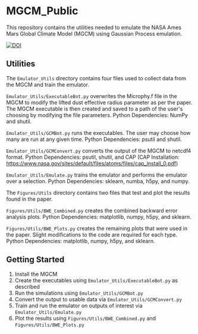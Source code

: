 # MGCM_Public

This repository contains the utilities needed to emulate the NASA Ames Mars Global Climate Model (MGCM) using Gaussian Process emulation.

[![DOI](https://zenodo.org/badge/562292845.svg)](https://zenodo.org/badge/latestdoi/562292845)

## Utilities

The `Emulator_Utils` directory contains four files used to collect data from the MGCM and train the emulator.

`Emulator_Utils/ExecutableBot.py` overwrites the Microphy.f file in the MGCM to modify the lifted dust effective radius parameter as per the paper. The MGCM executable is then created and saved to a path of the user's choosing by modifying the file parameters. Python Dependencies: NumPy and shutil.

`Emulator_Utils/GCMBot.py` runs the executables. The user may choose how many are run at any given time. Python Dependencies: psutil and shutil.

`Emulator_Utils/GCMConvert.py` converts the output of the MGCM to netcdf4 format. Python Dependencies: psutil, shutil, and CAP (CAP Installation: https://www.nasa.gov/sites/default/files/atoms/files/cap_install_0.pdf)

`Emulator_Utils/Emulate.py` trains the emulator and performs the emulator over a selection. Python Dependencies: sklearn, numba, h5py, and numpy.

The `Figures/Utils` directory contains two files that test and plot the results found in the paper.

`Figures/Utils/BWE_Combined.py` creates the combined backward error analysis plots. Python Dependencies: matplotlib, numpy, h5py, and sklearn.

`Figures/Utils/BWE_Plots.py` creates the remaining plots that were used in the paper. Slight modifications to the code are required for each type. Python Dependencies: matplotlib, numpy, h5py, and sklearn.

## Getting Started

1. Install the MGCM
2. Create the executables using `Emulator_Utils/ExecutableBot.py` as described
3. Run the simulations using `Emulator_Utils/GCMBot.py`
4. Convert the output to usable data via `Emulator_Utils/GCMConvert.py`
5. Train and run the emulator on outputs of interest via `Emulator_Utils/Emulate.py`
6. Plot the results using `Figures/Utils/BWE_Combined.py` and `Figures/Utils/BWE_Plots.py`
